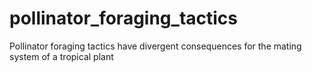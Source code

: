 # pollinator_foraging_tactics
Pollinator foraging tactics have divergent consequences for the mating system of a tropical plant

